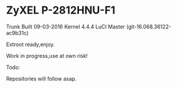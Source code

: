 # ZyXEL P-2812HNU-F1

Trunk Built 09-03-2016 Kernel 4.4.4 LuCI Master (git-16.068.36122-ac9b31c) 

Extroot ready,enjoy.

Work in progress,use at own risk!

Todo:

Repositories will follow asap.
